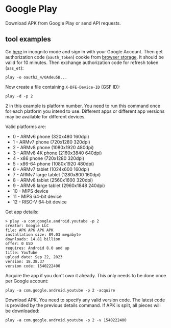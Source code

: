 # Google Play

Download APK from Google Play or send API requests.

## tool examples

Go [here](//accounts.google.com/embedded/setup/v2/android) in incognito mode and sign in with your Google Account. Then get authorization code (`oauth_token`) cookie from [browser&nbsp;storage][1]. It should be valid for 10 minutes. Then exchange authorization code for refresh token (`aas_et`):

~~~
play -o oauth2_4/0Adeu5B...
~~~

[1]://firefox-source-docs.mozilla.org/devtools-user/storage_inspector

Now create a file containing `X-DFE-Device-ID` (GSF ID):

~~~
play -d -p 2
~~~

2 in this example is platform number. You need to run this command once for each platform you intend to use. Different apps or different app versions may be available for different devices.

Valid platforms are:

- 0 - ARMv6 phone (320x480 160dpi)
- 1 - ARMv7 phone (720x1280 320dpi)
- 2 - ARMv8 phone (1080x1920 480dpi)
- 3 - ARMv8 4K phone (2160x3840 640dpi)
- 4 - x86 phone (720x1280 320dpi)
- 5 - x86-64 phone (1080x1920 480dpi)
- 6 - ARMv7 tablet (1024x600 160dpi)
- 7 - ARMv7 large tablet (1280x800 160dpi)
- 8 - ARMv8 tablet (2560x1600 320dpi)
- 9 - ARMv8 large tablet (2960x1848 240dpi)
- 10 - MIPS device
- 11 - MIPS 64-bit device
- 12 - RISC-V 64-bit device

Get app details:

~~~
> play -a com.google.android.youtube -p 2
creator: Google LLC
file: APK APK APK APK
installation size: 89.03 megabyte
downloads: 14.81 billion
offer: 0 USD
requires: Android 8.0 and up
title: YouTube
upload date: Sep 22, 2023
version: 18.38.37
version code: 1540222400
~~~

Acquire the app if you don't own it already. This only needs to be done once per Google account:

~~~
play -a com.google.android.youtube -p 2 -acquire
~~~

Download APK. You need to specify any valid version code. The latest code is provided by the previous details command. If APK is split, all pieces will be downloaded:

~~~
play -a com.google.android.youtube -p 2 -v 1540222400
~~~
